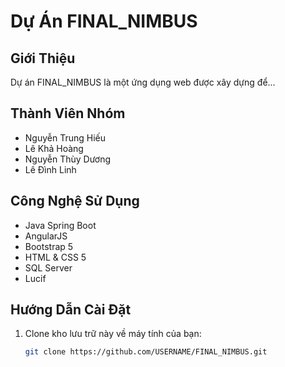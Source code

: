 # Dự Án FINAL_NIMBUS

## Giới Thiệu
Dự án FINAL_NIMBUS là một ứng dụng web được xây dựng để...

## Thành Viên Nhóm
- Nguyễn Trung Hiếu
- Lê Khả Hoàng
- Nguyễn Thùy Dương
- Lê Đình Linh

## Công Nghệ Sử Dụng
- Java Spring Boot
- AngularJS
- Bootstrap 5
- HTML & CSS 5
- SQL Server
- Lucif

## Hướng Dẫn Cài Đặt
1. Clone kho lưu trữ này về máy tính của bạn:
   ```bash
   git clone https://github.com/USERNAME/FINAL_NIMBUS.git
